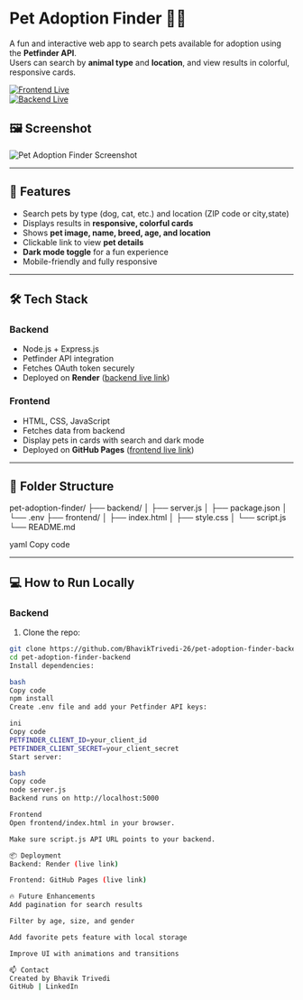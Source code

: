 # Pet Adoption Finder 🐶🐱

A fun and interactive web app to search pets available for adoption using the **Petfinder API**.  
Users can search by **animal type** and **location**, and view results in colorful, responsive cards.  


[![Frontend Live](https://img.shields.io/badge/Frontend-Live-brightgreen)](https://BhavikTrivedi-26.github.io/pet-adoption-finder-frontend/)  
[![Backend Live](https://img.shields.io/badge/Backend-Live-blue)](https://pet-adoption-finder-backend.onrender.com/)


## 🖼️ Screenshot

![Pet Adoption Finder Screenshot](https://via.placeholder.com/800x400?text=Pet+Adoption+Finder)

---

## 🚀 Features

- Search pets by type (dog, cat, etc.) and location (ZIP code or city,state)
- Displays results in **responsive, colorful cards**
- Shows **pet image, name, breed, age, and location**
- Clickable link to view **pet details**
- **Dark mode toggle** for a fun experience
- Mobile-friendly and fully responsive

---

## 🛠️ Tech Stack

### Backend
- Node.js + Express.js
- Petfinder API integration
- Fetches OAuth token securely
- Deployed on **Render** ([backend live link](https://pet-adoption-finder-backend.onrender.com/))

### Frontend
- HTML, CSS, JavaScript
- Fetches data from backend
- Display pets in cards with search and dark mode
- Deployed on **GitHub Pages** ([frontend live link](https://BhavikTrivedi-26.github.io/pet-adoption-finder-frontend/))

---

## 📁 Folder Structure

pet-adoption-finder/
├── backend/
│ ├── server.js
│ ├── package.json
│ └── .env
├── frontend/
│ ├── index.html
│ ├── style.css
│ └── script.js
└── README.md

yaml
Copy code

---

## 💻 How to Run Locally

### Backend
1. Clone the repo:
```bash
git clone https://github.com/BhavikTrivedi-26/pet-adoption-finder-backend.git
cd pet-adoption-finder-backend
Install dependencies:

bash
Copy code
npm install
Create .env file and add your Petfinder API keys:

ini
Copy code
PETFINDER_CLIENT_ID=your_client_id
PETFINDER_CLIENT_SECRET=your_client_secret
Start server:

bash
Copy code
node server.js
Backend runs on http://localhost:5000

Frontend
Open frontend/index.html in your browser.

Make sure script.js API URL points to your backend.

📦 Deployment
Backend: Render (live link)

Frontend: GitHub Pages (live link)

🔥 Future Enhancements
Add pagination for search results

Filter by age, size, and gender

Add favorite pets feature with local storage

Improve UI with animations and transitions

📫 Contact
Created by Bhavik Trivedi
GitHub | LinkedIn